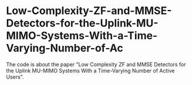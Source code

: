 # Low-Complexity-ZF-and-MMSE-Detectors-for-the-Uplink-MU-MIMO-Systems-With-a-Time-Varying-Number-of-Ac
The code is about the paper "Low Complexity ZF and MMSE Detectors for the Uplink MU-MIMO Systems With a Time-Varying Number of Active Users".
